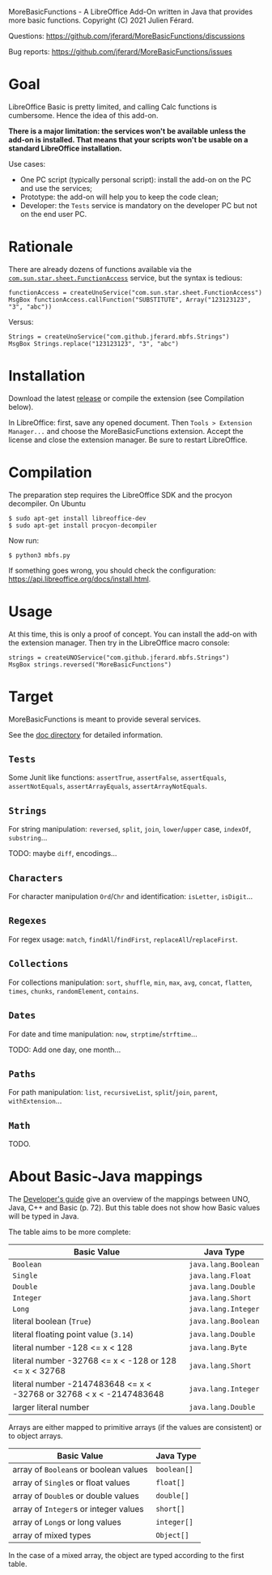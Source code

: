 MoreBasicFunctions - A LibreOffice Add-On written in Java that provides more basic functions.
Copyright (C) 2021 Julien Férard.

Questions: https://github.com/jferard/MoreBasicFunctions/discussions

Bug reports: https://github.com/jferard/MoreBasicFunctions/issues

# Goal
LibreOffice Basic is pretty limited, and calling Calc functions is cumbersome. Hence the idea of this add-on. 

**There is a major limitation: the services won't be available unless the add-on is installed. That means that your scripts won't be usable on a standard LibreOffice installation.**

Use cases:

* One PC script (typically personal script): install the add-on on the PC and use the services;
* Prototype: the add-on will help you to keep the code clean;
* Developer: the `Tests` service is mandatory on the developer PC but not on the end user PC.

# Rationale
There are already dozens of functions available via the [`com.sun.star.sheet.FunctionAccess`](https://api.libreoffice.org/docs/idl/ref/servicecom_1_1sun_1_1star_1_1sheet_1_1FunctionAccess.html) service, but the syntax is tedious:

	functionAccess = createUnoService("com.sun.star.sheet.FunctionAccess")  
	MsgBox functionAccess.callFunction("SUBSTITUTE", Array("123123123", "3", "abc"))
	
Versus:

	Strings = createUnoService("com.github.jferard.mbfs.Strings")
	MsgBox Strings.replace("123123123", "3", "abc")

# Installation
Download the latest [release](https://github.com/jferard/MoreBasicFunctions/releases) or compile the extension (see Compilation below).

In LibreOffice: first, save any opened document.
Then `Tools > Extension Manager...` and choose the MoreBasicFunctions extension. Accept the license and close the extension manager. Be sure to restart LibreOffice.

# Compilation
The preparation step requires the LibreOffice SDK and the procyon decompiler. On Ubuntu

    $ sudo apt-get install libreoffice-dev
    $ sudo apt-get install procyon-decompiler

Now run:

    $ python3 mbfs.py

If something goes wrong, you should check the configuration: https://api.libreoffice.org/docs/install.html.

# Usage
At this time, this is only a proof of concept. You can install the add-on with the extension manager. Then try in the LibreOffice macro console:

    strings = createUNOService("com.github.jferard.mbfs.Strings")
    MsgBox strings.reversed("MoreBasicFunctions")

# Target
MoreBasicFunctions is meant to provide several services.

See the [doc directory](https://github.com/jferard/MoreBasicFunctions/tree/main/doc) for detailed information.

## `Tests`
Some Junit like functions: `assertTrue`, `assertFalse`, `assertEquals`, `assertNotEquals`,
`assertArrayEquals`, `assertArrayNotEquals`.

## `Strings`
For string manipulation: `reversed`, `split`, `join`, `lower`/`upper` case, `indexOf`, 
`substring`...

TODO: maybe `diff`, encodings...

## `Characters`
For character manipulation `Ord`/`Chr` and identification: `isLetter`, `isDigit`...

## `Regexes`
For regex usage: `match`, `findAll`/`findFirst`, `replaceAll`/`replaceFirst`.  

## `Collections`
For collections manipulation: `sort`, `shuffle`, `min`, `max`, `avg`, `concat`, `flatten`, `times`, 
`chunks`, `randomElement`, `contains`.

## `Dates`
For date and time manipulation: `now`, `strptime`/`strftime`...

TODO: Add one day, one month...

## `Paths`
For path manipulation: `list`, `recursiveList`, `split`/`join`, `parent`, `withExtension`...

## `Math`
TODO.

# About Basic-Java mappings
The [Developer's guide](https://wiki.openoffice.org/w/images/d/d9/DevelopersGuide_OOo3.1.0.pdf) 
give an overview of the mappings between UNO, Java, C++ and Basic (p. 72). But this table does not
show how Basic values will be typed in Java.

The table aims to be more complete:

| Basic Value                                                               | Java Type           |
| ------------------------------------------------------------------------- | ------------------- |
| `Boolean`                                                                 | `java.lang.Boolean` | 
| `Single`                                                                  | `java.lang.Float`   | 
| `Double`                                                                  | `java.lang.Double`  | 
| `Integer`                                                                 | `java.lang.Short`   | 
| `Long`                                                                    | `java.lang.Integer` | 
| literal boolean (`True`)                                                  | `java.lang.Boolean` | 
| literal floating point value (`3.14`)                                     | `java.lang.Double`  | 
| literal number -128 <= x < 128                                            | `java.lang.Byte`    | 
| literal number -32768 <= x < -128 or 128 <= x < 32768                     | `java.lang.Short`   | 
| literal number -2147483648 <= x < -32768 or 32768 < x < -2147483648       | `java.lang.Integer` | 
| larger literal number                                                     | `java.lang.Double`  | 

Arrays are either mapped to primitive arrays (if the values are consistent) or to object arrays.

| Basic Value                                                               | Java Type           |
| ------------------------------------------------------------------------- | ------------------- |
| array of `Boolean`s or boolean values                                     | `boolean[]`         | 
| array of `Single`s or float values                                        | `float[]`           | 
| array of `Double`s or double values                                       | `double[]`          | 
| array of `Integer`s or integer values                                     | `short[]`           | 
| array of `Long`s or long values                                           | `integer[]`         | 
| array of mixed types                                                      | `Object[]`          |

In the case of a mixed array, the object are typed according to the first table.

